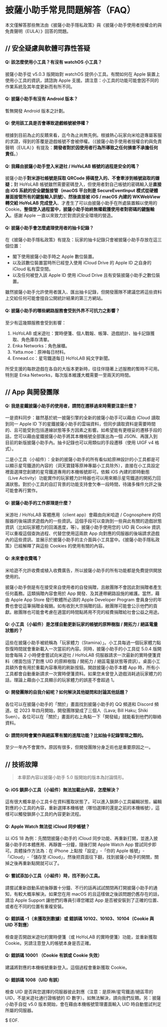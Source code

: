 # 披薩小助手常見問題解答（FAQ）

本文僅解答那些無法由《披薩小助手隱私政策》與《披薩小助手使用者授權合約與免責聲明（EULA）》回答的問題。

## // 安全疑慮與軟體可靠性答疑

#### Q: 該怎麼使用小工具？有沒有 watchOS 小工具？

披薩小助手從 v5.0.3 版開始對 watchOS 提供小工具。有關如何在 Apple 裝置上使用小工具的資訊，請諮詢 Apple 支援。請注意：小工具的功能可能會因不同的作業系統及其年度更新而有所不同。

#### Q: 披薩小助手有沒有 Android 版本？

暫無開發 Android 版本之計劃。

#### Q: 使用該工具是否會導致遊戲帳號被停權？

根據到目前為止的反饋來看，迄今為止尚無先例。根據熱心玩家向米哈遊專屬客服的求證，得到的答覆是遊戲帳號不會被停權。（《披薩小助手使用者授權合約與免責聲明（EULA）》有提及：**開發者對於因使用者行為所導致之任何損害不承擔任何責任**。）

#### Q: 我藉由披薩小助手登入米遊社 / HoYoLAB 帳號的過程是安全的嗎？

披薩小助手**對米游社帳號是採取 QRCode 掃碼登入的、不會牽涉到帳號盜取的嫌疑**；對 HoYoLAB 帳號雖然需要密碼登入，但使用者對自己帳號的密碼輸入是**直接由 iOS 系統的安全鍵盤接管（macOS 平台則是 SecureEventInput 模式從硬體層面接管所有的鍵盤輸入訊號）、然後直接被 iOS / macOS 內建的 WKWebView 轉交給 HoYoLAB 完成登入**、才產生了可以由披薩小助手在所處裝置賴以使用的 Cookie。**整個登入過程當中，披薩小助手始終無權截獲使用者對密碼的鍵盤輸入**。感謝 Apple 一直以來致力於對資訊安全環境的營造。

#### Q: 披薩小助手會怎麼處理使用者的抽卡記錄？

在《披薩小助手隱私政策》有提及：玩家的抽卡記錄只會被披薩小助手存放在這三個位置：

- 閣下使用披薩小助手時之 Apple 數位裝置。
- 以及該數位裝置當時所已經登入使用 iCloud Drive 的 Apple ID 之自身的 iCloud 私有雲空間。
- 以及任何被登入該 Apple ID 使用 iCloud Drive 且有安裝披薩小助手之數位裝置。

雖然披薩小助手允許使用者匯入、匯出抽卡記錄，但開發團隊不建議您將這些資料上交給任何可能會擅自公開統計結果的第三方網站。

#### Q: 披薩小助手的哪些網路服務會受到外界不可抗力之影響？

至少有這幾類服務會受到影響：

1. HoYoLAB 或米遊社：實時便箋、個人戰報、帳簿、遊戲統計、抽卡記錄獲取、角色庫存清單。
2. Enka Networks：角色展櫃。
3. Yatta.moe：原神每日材料。
4. Ennead.cc：星穹鐵道每日 HoYoLAB 純文字新聞。

所受支援的每款遊戲在各自的大版本更新時，往往伴隨著上述服務的暫時不可用。特別是 Enka Networks，每次版本維護大概需要一至兩天的時間。

## // App 與開發團隊

#### Q: 我是星鐵披薩小助手的使用者，請問在遷移過來時需要注意什麼？

一是資料同步：雖然基於統一披薩引擎的全新的披薩小助手可以藉由 iCloud 讀取到同一 Apple ID 下的星鐵披薩小助手的雲端資料，但同步讀取資料是需要時間的、且可能受到包括連線狀態等多方因素之影響。如希望能有更穩妥的遷移手段的話，您可以藉由星鐵披薩小助手將其本機帳號全部匯出為一個 JSON、再匯入到目前的新版披薩小助手內。抽卡記錄也可以用類似的手段遷移（使用 UIGF v4 格式）。

二是小工具（小組件）：全新的披薩小助手的所有看似給原神設計的小工具都是可以顯示星穹鐵道的內容的（洞天寶錢等原神專屬小工具除外），直接在小工具設定裡面選擇您創建的星穹鐵道專用的本機帳號即可。依賴 iOS 內建的即時動態（Live Activity）功能實作的玩家體力計時器也可以用來顯示星穹鐵道的開拓力回滿狀態。對於小工具的自訂背景的功能支持會欠奉一段時間，待諸多條件允許之後可能會再行實作。

#### Q: 披薩小助手的工作原理是什麼？

米游社 / HoYoLAB 客體應用（client app）會藉由向米哈遊 / Cognosphere 的伺服器的後端請求遊戲內的一些資訊。這個手段可以查詢到一些與此有關的遊戲狀態資訊（比如玩家體力的回滿進度，等）。披薩小助手使用您的 UID 與 Cookie 資訊可以重複這個查詢過程、代替您使用這兩款 App 向對應的伺服器的後端請求遊戲內的這些資訊、並展示於披薩小助手的主介面與小工具當中。《披薩小助手隱私政策》已經解釋了與這些 Cookies 的使用有關的內容。

#### Q: 未來會收費嗎？

米哈遊不允許收費或植入收費廣告，所以披薩小助手的所有功能都是免費提供開放使用的。

披薩小助手倒是有在接受來自使用者的自發捐贈，且敝團隊不會因此對捐贈者產生任何義務。這類捐贈內容會用於 App 開發、及其連帶網路設施的維護。當然，藉由 Apple App Store 發行軟體所必須的 Apple Developer Program 會員身分的年費也會從這筆捐贈金報銷。如有收到大宗捐贈的話，敝團隊可能會公示他們的貢獻。敝團隊也可能會考慮在適當的時間點將用不完的經費捐贈給社會公益之用途。

#### Q: 小工具（小組件）是怎樣自動更新玩家的帳號的原粹樹脂 / 開拓力 / 絕區電量狀態的？

這些在披薩小助手被統稱為「玩家體力（Stamina）」。小工具每過一個玩家體力點恢復時間就會重新載入一次當前的內容。同時，披薩小助手的小工具從 5.0.4 版開始會每隔 2 小時便會嘗試向米遊社 / HoYoLAB 伺服器請求一次最新的實時便箋資料（裡面包括了對應 UID 的原粹樹脂 / 開拓力 / 絕區電量狀態等資訊）。桌面小工具額外會有用於重載內容專用的刷新按鈕。開啟披薩小助手本體 App 時，所有小工具都會自動重新請求一次實時便箋資料。如果您未曾登入遊戲消耗過玩家體力的話，理論上藉由小工具顯示的玩家體力的誤差不會超過 1。

#### Q: 開發團隊的自我介紹呢？如何解決其他疑問和討論其他話題？

各位可以在披薩小助手的「關於」畫面找到披薩小助手的 QQ 頻道和 Discord 頻道。從 2023 年四月開始，開發團隊變成了三個人（Lava; Bill Haku; Shiki Suen）。各位可以在「關於」畫面的右上角點一下「開發組」就能看到他們的聯絡資料。

#### Q: 請問何時會實作與絕區零有關的進階功能？比如抽卡記錄管理之類的。

至少一年內不會實作。原因有很多，但開發團隊分身乏術也是重要原因之一。

## // 技術故障

> 本章節內容以披薩小助手 5.0 版開始的版本為討論情形。

#### Q: iOS 鎖屏小工具（小組件）無法加載出內容，怎麼解決？

這有很大概率是小工具卡在資料獲取狀態了。可以進入鎖屏小工具編輯狀態，編輯對應的小工具的內容，重新選擇本機帳號（哪怕選擇的還是之前的本機帳號），這樣可以觸發鎖屏小工具的內容更新流程。

#### Q: Apple Watch 無法從 iCloud 同步帳號？

以 iOS 18 為例：先關閉披薩小助手的 iCloud 同步功能、再重新打開，並進入披薩小助手的本體應用、再靜置一分鐘，隨後打開 Apple Watch App 嘗試同步即可。具體操作方法為：在 iPhone 上點按「設定」-「你的 Apple 帳號」-「iCloud」-「儲存至 iCloud」，然後把頁面往下翻，找到披薩小助手的開關，關掉之後再重新點開就可以了。

#### Q: 嘗試添加小工具（小組件）時，找不到小工具。

請嘗試重新啟動系統後靜置十分鐘、不行的話再試試關閉再打開披薩小助手的通知，有較大概率解決。如果您在用 macOS 的且這樣做之後該問題仍舊存在的話，請洽 Apple Support 讓他們的專員引導您確認 App 是否被安裝到了正確的位置、或者在不同的位置有重複安裝。

#### Q: 錯誤碼 -1（未獲取到數據）或 錯誤碼 10102、10103、10104（Cookie 與 UID 不對應）

檢查是否開啟米遊社的實時便箋（或 HoYoLAB 的實時便箋）功能，並重新獲取 Cookie。另請注意登入的帳號本身是否正確。

#### Q: 錯誤碼 10001 （Cookie 有誤或 Cookie 失效）

建議將對應的本機帳號重新登入。這個過程會重新獲取 Cookie。

#### Q: 錯誤碼 1008（UID 有誤）

檢查 UID 是否與您選擇的伺服器彼此對應（注意：是原神/星穹鐵道/絕區零的UID，不是米遊社通行證帳號的 ID 數字）。如無法解決，請向我們反饋。另：披薩小助手自從 v5.0 版本開始，會在藉由本機帳號管理畫面輸入 UID 時自動嘗試判定所屬的伺服器。

$ EOF.